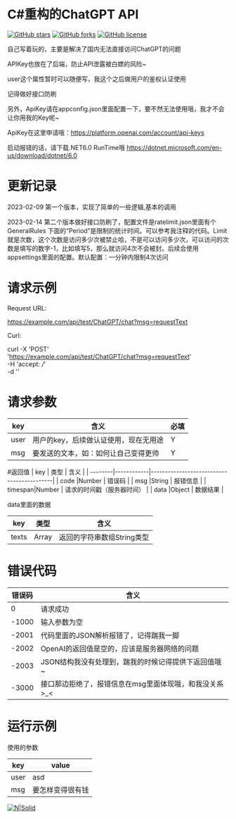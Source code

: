 # C#重构的ChatGPT API


[![GitHub stars](https://img.shields.io/github/stars/XiaozhongMiao/ChatGPTApi-CSharp.svg)](https://github.com/XiaozhongMiao/ChatGPTApi-CSharp/stargazers)
[![GitHub forks](https://img.shields.io/github/forks/XiaozhongMiao/ChatGPTApi-CSharp.svg)](https://github.com/XiaozhongMiao/ChatGPTApi-CSharp/network)
[![GitHub license](https://img.shields.io/github/license/XiaozhongMiao/ChatGPTApi-CSharp.svg)](https://github.com/XiaozhongMiao/ChatGPTApi-CSharp/blob/master/LICENSE)


自己写着玩的，主要是解决了国内无法直接访问ChatGPT的问题

APIKey也放在了后端，防止API泄露被白嫖的风险~

user这个属性暂时可以随便写，我这个之后做用户的鉴权认证使用

记得做好接口防刷

另外，ApiKey请在appconfig.json里面配置一下，要不然无法使用哦，我才不会让你用我的Key呢~

ApiKey在这里申请哦：https://platform.openai.com/account/api-keys

启动报错的话，请下载.NET6.0 RunTime哦 https://dotnet.microsoft.com/en-us/download/dotnet/6.0

# 更新记录

2023-02-09 第一个版本，实现了简单的一些逻辑,基本的调用

2023-02-14 第二个版本做好接口防刷了，配置文件是ratelimit.json里面有个GeneralRules 下面的“Period”是限制的统计时间。可以参考我注释的代码。Limit就是次数，这个次数是访问多少次被禁止哈，不是可以访问多少次，可以访问的次数是填写的数字-1，比如填写5，那么就访问4次不会被封。后续会使用appsettings里面的配置。默认配置：一分钟内限制4次访问

# 请求示例

Request URL:

https://example.com/api/test/ChatGPT/chat?msg=requestText

Curl:

curl -X 'POST' \
  'https://example.com/api/test/ChatGPT/chat?msg=requestText' \
  -H 'accept: */*' \
  -d ''

# 请求参数

| key    | 含义                                         |必填   |
| --------| -------------------------------------------|-----|
| user    | 用户的key，后续做认证使用，现在无用途         |   Y  |
| msg     | 要发送的文本，如：如何让自己变得更帅          |   Y  |

#返回值
| key     | 类型       | 含义                                       |
| --------|------------|-------------------------------------------|
| code    |Number      | 错误码                                     |
| msg     |String      | 报错信息                                   |
| timespan|Number      | 请求的时间戳（服务器时间）                   |
| data    |Object      | 数据结果                                   |

data里面的数据

| key     | 类型       | 含义                                       |
| --------|-----------|-------------------------------------------|
| texts   |Array      | 返回的字符串数组String类型                  |


# 错误代码

| 错误码    | 含义                                                 |
| ---------| -----------------------------------------------------|
| 0        | 请求成功                                              |
| -1000    | 输入参数为空                                          |
| -2001    | 代码里面的JSON解析报错了，记得踹我一脚                  |
| -2002    | OpenAI的返回值是空的，应该是服务器网络的问题             |
| -2003    | JSON结构我没有处理到，踹我的时候记得提供下返回值哦~       |
| -3000    | 接口那边拒绝了，报错信息在msg里面体现哦，和我没关系>_<    |

# 运行示例

使用的参数

| key    | value                                         |
| --------| -------------------------------------------|
| user    | asd                                        |
| msg     | 要怎样变得很有钱                            |

[![N|Solid](https://static.kkws.vip/github/chatgpt/demo.jpg)](https://github.com/XiaozhongMiao/ChatGPTApi-CSharp)
